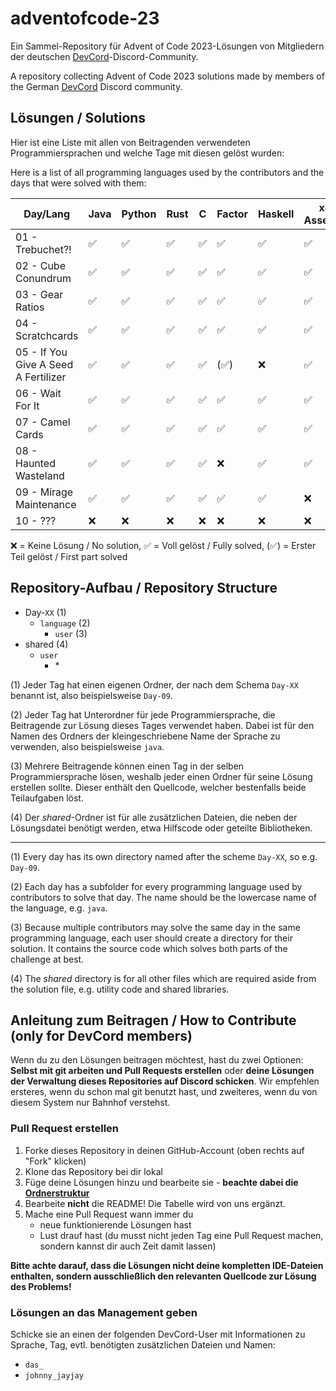# adventofcode-23

Ein Sammel-Repository für Advent of Code 2023-Lösungen von Mitgliedern der deutschen [DevCord](https://discord.gg/tNMq2K4)-Discord-Community.

A repository collecting Advent of Code 2023 solutions made by members of the German [DevCord](https://discord.gg/tNMq2K4) Discord community.

## Lösungen / Solutions

Hier ist eine Liste mit allen von Beitragenden verwendeten Programmiersprachen und welche Tage mit diesen gelöst wurden:

Here is a list of all programming languages used by the contributors and the days that were solved with them:

| Day/Lang                             | Java | Python | Rust | C | Factor | Haskell | x86 Assembly | Ruby | Clojure | Perl | TypeScript | Kotlin | Elixir | JavaScript | Go  |
|--------------------------------------|------|--------|------|---|--------|---------|--------------|------|---------|------|------------|--------|--------|------------|-----|
| 01 - Trebuchet?!                     | ✅    | ✅      | ✅    | ✅ | ✅      | ✅       | ✅            | ✅    | (✅)     | ✅    | ✅          | ✅      | ✅      | ✅          | (✅) |
| 02 - Cube Conundrum                  | ✅    | ✅      | ✅    | ✅ | ✅      | ✅       | ✅            | ✅    | ✅       | ✅    | ✅          | ✅      | ✅      | ✅          | ✅   |
| 03 - Gear Ratios                     | ✅    | ✅      | ✅    | ✅ | ✅      | ✅       | ✅            | ❌    | ❌       | ✅    | ✅          | ❌      | ❌      | ❌          | ❌   |
| 04 - Scratchcards                    | ✅    | ✅      | ✅    | ✅ | ✅      | ✅       | ✅            | ✅    | ✅       | ✅    | ✅          | ❌      | ❌      | ❌          | ❌   |
| 05 - If You Give A Seed A Fertilizer | ✅    | ✅      | ✅    | ✅ | (✅)    | ❌       | ✅            | ✅    | ❌       | ✅    | ❌          | ❌      | ❌      | ❌          | ❌   |
| 06 - Wait For It                     | ✅    | ✅      | ✅    | ✅ | ✅      | ✅       | ✅            | ✅    | ❌       | ❌    | ✅          | ❌      | ❌      | ❌          | ❌   |
| 07 - Camel Cards                     | ✅    | ✅      | ✅    | ✅ | ✅      | ✅       | ✅            | ✅    | ❌       | ❌    | ❌          | ❌      | ❌      | ❌          | ❌   |
| 08 - Haunted Wasteland               | ✅    | ✅      | ✅    | ✅ | ❌      | ✅       | ✅            | ✅    | ✅       | ❌    | ❌          | ❌      | ❌      | ❌          | ❌   |
| 09 - Mirage Maintenance              | ✅    | ✅      | ✅    | ✅ | ✅      | ✅       | ❌            | ❌    | ✅       | ❌    | ❌          | ❌      | ❌      | ❌          | ❌   |
| 10 - ???                             | ❌    | ❌      | ❌    | ❌ | ❌      | ❌       | ❌            | ❌    | ❌       | ❌    | ❌          | ❌      | ❌      | ❌          | ❌   |

<!-- | XX - Day | ❌  | ❌     | ❌     | ❌  | ❌     | ❌   | ❌   | ❌  | ❌   | ❌   | ❌   | ❌     | ❌  | ❌      | ❌         | ❌   | ❌      | ❌         | ❌    | ❌  | ❌    | -->

❌   = Keine Lösung / No solution,
✅   = Voll gelöst / Fully solved,
(✅) = Erster Teil gelöst / First part solved

## Repository-Aufbau / Repository Structure
- Day-`XX`       (1) 
  - `language`        (2)
    - `user`    (3)
- shared        (4)
  - `user`
    - \*    

(1) Jeder Tag hat einen eigenen Ordner, der nach dem Schema `Day-XX` benannt ist, also beispielsweise `Day-09`.

(2) Jeder Tag hat Unterordner für jede Programmiersprache, die Beitragende zur Lösung dieses Tages verwendet haben. Dabei ist für den Namen des Ordners der kleingeschriebene Name der Sprache zu verwenden, also beispielsweise `java`.

(3) Mehrere Beitragende können einen Tag in der selben Programmiersprache lösen, weshalb jeder einen Ordner für seine Lösung erstellen sollte. Dieser enthält den Quellcode, welcher bestenfalls beide Teilaufgaben löst.

(4) Der *shared*-Ordner ist für alle zusätzlichen Dateien, die neben der Lösungsdatei benötigt werden, etwa Hilfscode oder geteilte Bibliotheken.

---

(1) Every day has its own directory named after the scheme `Day-XX`, so e.g. `Day-09`.

(2) Each day has a subfolder for every programming language used by contributors to solve that day. The name should be the lowercase name of the language, e.g. `java`. 

(3) Because multiple contributors may solve the same day in the same programming language, each user should create a directory for their solution. It contains the source code which solves both parts of the challenge at best.

(4) The *shared* directory is for all other files which are required aside from the solution file, e.g. utility code and shared libraries.

## Anleitung zum Beitragen / How to Contribute (only for DevCord members)
Wenn du zu den Lösungen beitragen möchtest, hast du zwei Optionen: **Selbst mit git arbeiten und Pull Requests erstellen** oder **deine Lösungen der Verwaltung dieses Repositories auf Discord schicken**. Wir empfehlen ersteres, wenn du schon mal git benutzt hast, und zweiteres, wenn du von diesem System nur Bahnhof verstehst.

### Pull Request erstellen

1. Forke dieses Repository in deinen GitHub-Account (oben rechts auf "Fork" klicken)
2. Klone das Repository bei dir lokal
3. Füge deine Lösungen hinzu und bearbeite sie - **beachte dabei die [Ordnerstruktur](#repository-aufbau--repository-structure)**
4. Bearbeite **nicht** die README! Die Tabelle wird von uns ergänzt.
5. Mache eine Pull Request wann immer du
   - neue funktionierende Lösungen hast
   - Lust drauf hast (du musst nicht jeden Tag eine Pull Request machen, sondern kannst dir auch Zeit damit lassen)

**Bitte achte darauf, dass die Lösungen nicht deine kompletten IDE-Dateien enthalten, sondern ausschließlich den relevanten Quellcode zur Lösung des Problems!**

### Lösungen an das Management geben
Schicke sie an einen der folgenden DevCord-User mit Informationen zu Sprache, Tag, evtl. benötigten zusätzlichen Dateien und Namen:
   - `das_`
   - `johnny_jayjay`
   
